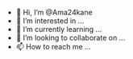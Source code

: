 - 👋 Hi, I’m @Ama24kane
- 👀 I’m interested in ...
- 🌱 I’m currently learning ...
- 💞️ I’m looking to collaborate on ...
- 📫 How to reach me ...

<!---
Ama24kane/Ama24kane is a ✨ special ✨ repository because its `README.md` (this file) appears on your GitHub profile.
You can click the Preview link to take a look at your changes.
--->
